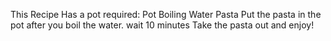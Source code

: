 This Recipe Has a pot required:
Pot 
Boiling Water
Pasta
Put the pasta in the pot after you boil the water.
wait 10 minutes 
Take the pasta out and enjoy!